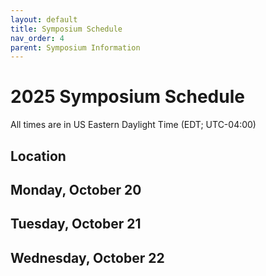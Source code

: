 ```yaml
---
layout: default
title: Symposium Schedule
nav_order: 4
parent: Symposium Information
---
```

# 2025 Symposium Schedule
All times are in US Eastern Daylight Time (EDT; UTC-04:00)

## Location


## Monday, October 20


## Tuesday, October 21


## Wednesday, October 22